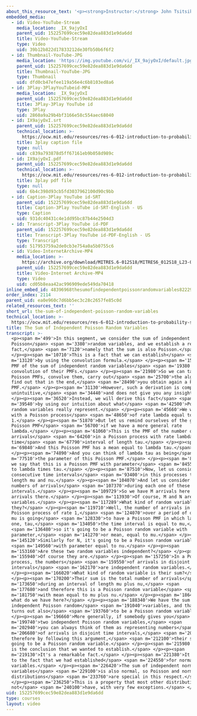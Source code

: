 ```yaml
---
about_this_resource_text: '<p><strong>Instructor:</strong> John Tsitsiklis</p>'
embedded_media:
  - id: Video-YouTube-Stream
    media_location: _IX_9ajyOxI
    parent_uid: 152257699cec59e82dea883d1e9da6dd
    title: Video-YouTube-Stream
    type: Video
    uid: 39b12b822d17833212de30fb50b6f6f2
  - id: Thumbnail-YouTube-JPG
    media_location: 'https://img.youtube.com/vi/_IX_9ajyOxI/default.jpg'
    parent_uid: 152257699cec59e82dea883d1e9da6dd
    title: Thumbnail-YouTube-JPG
    type: Thumbnail
    uid: dfd0cb47efee119a56e4c6b8103ed8a6
  - id: 3Play-3PlayYouTubeid-MP4
    media_location: _IX_9ajyOxI
    parent_uid: 152257699cec59e82dea883d1e9da6dd
    title: 3Play-3Play YouTube id
    type: 3Play
    uid: 2860a9a29b4bf3166e58c554aec68040
  - id: IX9ajyOxI.srt
    parent_uid: 152257699cec59e82dea883d1e9da6dd
    technical_location: >-
      https://ocw.mit.edu/resources/res-6-012-introduction-to-probability-spring-2018/part-iii-random-processes/the-sum-of-independent-poisson-random-variables/IX9ajyOxI.srt
    title: 3play caption file
    type: null
    uid: c839a793878d5ff67161eb9b058d989c
  - id: IX9ajyOxI.pdf
    parent_uid: 152257699cec59e82dea883d1e9da6dd
    technical_location: >-
      https://ocw.mit.edu/resources/res-6-012-introduction-to-probability-spring-2018/part-iii-random-processes/the-sum-of-independent-poisson-random-variables/IX9ajyOxI.pdf
    title: 3play pdf file
    type: null
    uid: 6b4c398d93cb5fd3037962100d90c9bb
  - id: Caption-3Play YouTube id-SRT
    parent_uid: 152257699cec59e82dea883d1e9da6dd
    title: Caption-3Play YouTube id-SRT-English - US
    type: Caption
    uid: 931dc40431c4e1dd95bc87b44e2504d3
  - id: Transcript-3Play YouTube id-PDF
    parent_uid: 152257699cec59e82dea883d1e9da6dd
    title: Transcript-3Play YouTube id-PDF-English - US
    type: Transcript
    uid: 517953759a2de0cb3e754a0a5b0755c6
  - id: Video-InternetArchive-MP4
    media_location: >-
      https://archive.org/download/MITRES.6-012S18/MITRES6_012S18_L23-02_300k.mp4
    parent_uid: 152257699cec59e82dea883d1e9da6dd
    title: Video-Internet Archive-MP4
    type: Video
    uid: cd05b8eaa42ac996909ede549da70418
inline_embed_id: 48396968thesumofindependentpoissonrandomvariables82229201
order_index: 2114
parent_uid: ea0e960c7d6bb5ec3c28c2657fe85c0d
related_resources_text: ''
short_url: the-sum-of-independent-poisson-random-variables
technical_location: >-
  https://ocw.mit.edu/resources/res-6-012-introduction-to-probability-spring-2018/part-iii-random-processes/the-sum-of-independent-poisson-random-variables
title: The Sum of Independent Poisson Random Variables
transcript: >-
  <p><span m='499'>In this segment, we consider the sum of independent
  Poisson</span> <span m='3380'>random variables, and we establish a remarkable
  fact,</span> <span m='7120'>namely that the sum is also Poisson.</span>
  </p><p><span m='10710'>This is a fact that we can establish</span> <span
  m='13120'>by using the convolution formula.</span> </p><p><span m='15630'>The
  PMF of the sum of independent random variables</span> <span m='19380'>is the
  convolution of their PMFs.</span> </p><p><span m='21980'>So we can take two
  Poisson PMFs, convolve them, carry out</span> <span m='25700'>the algebra, and
  find out that in the end,</span> <span m='28490'>you obtain again a Poisson
  PMF.</span> </p><p><span m='31130'>However, such a derivation is completely
  unintuitive,</span> <span m='34440'>and does not give you any insight.</span>
  </p><p><span m='36520'>Instead, we will derive this fact</span> <span
  m='39540'>by using our intuition about what</span> <span m='42500'>Poisson
  random variables really represent.</span> </p><p><span m='45660'>We will work
  with a Poisson process</span> <span m='48650'>of rate lambda equal to
  1.</span> </p><p><span m='51870'>But let us remind ourselves of the general
  Poisson PMF</span> <span m='56700'>if we have a more general rate
  lambda.</span> </p><p><span m='61060'>This is the PMF of the number of
  arrivals</span> <span m='64260'>in a Poisson process with rate lambda during a
  time</span> <span m='67790'>interval of length tau.</span> </p><p><span
  m='69840'>And this Poisson PMF has a mean equal to lambda tau.</span>
  </p><p><span m='74890'>And you can think of lambda tau as being</span> <span
  m='77510'>the parameter of this Poisson PMF.</span> </p><p><span m='80480'>So
  we say that this is a Poisson PMF with parameter</span> <span m='84550'>equal
  to lambda times tau.</span> </p><p><span m='87510'>Now, let us consider two
  consecutive time intervals</span> <span m='93400'>in this processes that have
  length mu and nu.</span> </p><p><span m='104070'>And let us consider the
  numbers of arrivals</span> <span m='107370'>during each one of these
  intervals.</span> </p><p><span m='109729'>So we have M arrivals here and N
  arrivals there.</span> </p><p><span m='113930'>Of course, M and N are random
  variables.</span> </p><p><span m='117289'>What kind of random variables are
  they?</span> </p><p><span m='119710'>Well, the number of arrivals in the
  Poisson process of rate 1,</span> <span m='124070'>over a period of duration
  mu is going</span> <span m='128330'>to have a Poisson PMF in which lambda is
  one, tau,</span> <span m='134050'>the time interval is equal to mu,</span>
  <span m='136480'>so it's going to be a Poisson random variable with
  parameter,</span> <span m='141270'>or mean, equal to mu.</span> </p><p><span
  m='145120'>Similarly for N, it's going to be a Poisson random variable</span>
  <span m='149560'>with parameter equal to nu.</span> </p><p><span
  m='153160'>Are these two random variables independent?</span> </p><p><span
  m='155940'>Of course they are.</span> </p><p><span m='157250'>In a Poisson
  process, the numbers</span> <span m='159550'>of arrivals in disjoint time
  intervals</span> <span m='162170'>are independent random variables.</span>
  </p><p><span m='166020'>What kind of random variable is their sum?</span>
  </p><p><span m='170200'>Their sum is the total number of arrivals</span> <span
  m='173650'>during an interval of length mu plus nu,</span> <span
  m='177680'>and therefore this is a Poisson random variable</span> <span
  m='181750'>with mean equal to mu plus nu.</span> </p><p><span m='186440'>So,
  what do we have here?</span> </p><p><span m='188340'>We have the sum of two
  independent Poisson random</span> <span m='191040'>variables, and that sum
  turns out also</span> <span m='193760'>to be a Poisson random variable.</span>
  </p><p><span m='196660'>More generally, if somebody gives you</span> <span
  m='199740'>two independent Poisson random variables,</span> <span
  m='202940'>you can always think of them as representing numbers</span> <span
  m='206680'>of arrivals in disjoint time intervals,</span> <span m='209480'>and
  therefore by following this argument,</span> <span m='212100'>their sum is
  going to be a Poisson random variable.</span> </p><p><span m='215980'>And this
  is the conclusion that we wanted to establish.</span> </p><p><span
  m='219130'>It's a remarkable fact.</span> </p><p><span m='221380'>It's similar
  to the fact that we had established</span> <span m='224550'>for normal random
  variables.</span> </p><p><span m='226420'>The sum of independent normal random
  variables</span> <span m='229100'>is also normal, so Poisson and normal
  distributions</span> <span m='233760'>are special in this respect.</span>
  </p><p><span m='236250'>This is a property that most other distributions do
  not</span> <span m='240100'>have, with very few exceptions.</span> </p>
uid: 152257699cec59e82dea883d1e9da6dd
type: courses
layout: video
---
```

